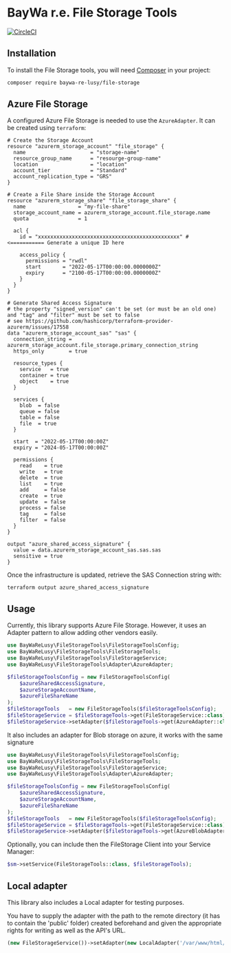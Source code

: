 BayWa r.e. File Storage Tools
=============================

[![CircleCI](https://circleci.com/gh/baywa-re-lusy/file-storage/tree/main.svg?style=svg)](https://circleci.com/gh/baywa-re-lusy/file-storage/tree/main)

## Installation

To install the File Storage tools, you will need [Composer](http://getcomposer.org/) in your project:

```bash
composer require baywa-re-lusy/file-storage
```

## Azure File Storage

A configured Azure File Storage is needed to use the `AzureAdapter`. It can be created using `terraform`:
```hcl
# Create the Storage Account
resource "azurerm_storage_account" "file_storage" {
  name                     = "storage-name"
  resource_group_name      = "resourge-group-name"
  location                 = "location"
  account_tier             = "Standard"
  account_replication_type = "GRS"
}

# Create a File Share inside the Storage Account
resource "azurerm_storage_share" "file_storage_share" {
  name                 = "my-file-share"
  storage_account_name = azurerm_storage_account.file_storage.name
  quota                = 1

  acl {
    id = "xxxxxxxxxxxxxxxxxxxxxxxxxxxxxxxxxxxxxxxxxxxxxx" # <=========== Generate a unique ID here

    access_policy {
      permissions = "rwdl"
      start       = "2022-05-17T00:00:00.0000000Z"
      expiry      = "2100-05-17T00:00:00.0000000Z"
    }
  }
}

# Generate Shared Access Signature
# the property "signed_version" can't be set (or must be an old one) and "tag" and "filter" must be set to false
# see https://github.com/hashicorp/terraform-provider-azurerm/issues/17558
data "azurerm_storage_account_sas" "sas" {
  connection_string = azurerm_storage_account.file_storage.primary_connection_string
  https_only        = true

  resource_types {
    service   = true
    container = true
    object    = true
  }

  services {
    blob  = false
    queue = false
    table = false
    file  = true
  }

  start  = "2022-05-17T00:00:00Z"
  expiry = "2024-05-17T00:00:00Z"

  permissions {
    read    = true
    write   = true
    delete  = true
    list    = true
    add     = false
    create  = true
    update  = false
    process = false
    tag     = false
    filter  = false
  }
}

output "azure_shared_access_signature" {
  value = data.azurerm_storage_account_sas.sas.sas
  sensitive = true
}
```

Once the infrastructure is updated, retrieve the SAS Connection string with:
```shell
terraform output azure_shared_access_signature
```

## Usage

Currently, this library supports Azure File Storage. However, it uses an Adapter pattern to allow adding other vendors easily.

```php
use BayWaReLusy\FileStorageTools\FileStorageToolsConfig;
use BayWaReLusy\FileStorageTools\FileStorageTools;
use BayWaReLusy\FileStorageTools\FileStorageService;
use BayWaReLusy\FileStorageTools\Adapter\AzureAdapter;

$fileStorageToolsConfig = new FileStorageToolsConfig(
    $azureSharedAccessSignature,
    $azureStorageAccountName,
    $azureFileShareName
);
$fileStorageTools   = new FileStorageTools($fileStorageToolsConfig);
$fileStorageService = $fileStorageTools->get(FileStorageService::class);
$fileStorageService->setAdapter($fileStorageTools->get(AzureAdapter::class));
```

It also includes an adapter for Blob storage on azure, it works with the same signature

```php
use BayWaReLusy\FileStorageTools\FileStorageToolsConfig;
use BayWaReLusy\FileStorageTools\FileStorageTools;
use BayWaReLusy\FileStorageTools\FileStorageService;
use BayWaReLusy\FileStorageTools\Adapter\AzureAdapter;

$fileStorageToolsConfig = new FileStorageToolsConfig(
    $azureSharedAccessSignature,
    $azureStorageAccountName,
    $azureFileShareName
);
$fileStorageTools   = new FileStorageTools($fileStorageToolsConfig);
$fileStorageService = $fileStorageTools->get(FileStorageService::class);
$fileStorageService->setAdapter($fileStorageTools->get(AzureBlobAdapter::class));
```

Optionally, you can include then the FileStorage Client into your Service Manager:

```php
$sm->setService(FileStorageTools::class, $fileStorageTools);
```

## Local adapter

This library also includes a Local adapter for testing purposes.

You have to supply the adapter with the path to the remote directory (it has to contain the 'public' folder) 
created beforehand and given the appropriate rights for writing as well as the API's URL.

```php
(new FileStorageService())->setAdapter(new LocalAdapter('/var/www/html/public/remote', 'https://my-api.api-url.com'));
```

